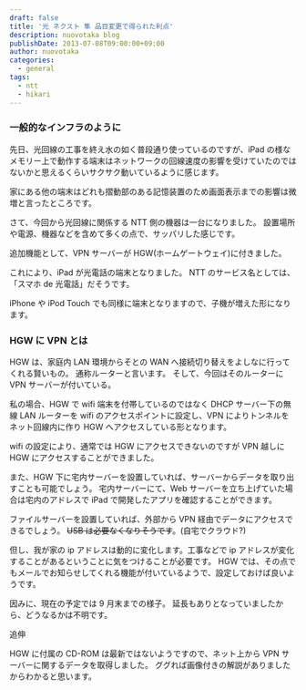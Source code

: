 ```yaml
---
draft: false
title: '光 ネクスト 隼 品目変更で得られた利点'
description: nuovotaka blog
publishDate: 2013-07-08T09:00:00+09:00
author: nuovotaka
categories:
  - general
tags:
  - ntt
  - hikari
---
```


### 一般的なインフラのように

先日、光回線の工事を終え水の如く普段通り使っているのですが、iPad の様なメモリー上で動作する端末はネットワークの回線速度の影響を受けていたのではないかと思えるくらいサクサク動いているように感じます。

家にある他の端末はどれも摺動部のある記憶装置のため画面表示までの影響は微増と言ったところです。

さて、今回から光回線に関係する NTT 側の機器は一台になりました。
設置場所や電源、機器などを含めて多くの点で、サッパリした感じです。

追加機能として、VPN サーバーが HGW(ホームゲートウェイ)に付きました。

これにより、iPad が光電話の端末となりました。
NTT のサービス名としては、「スマホ de 光電話」だそうです。

iPhone や iPod Touch でも同様に端末となりますので、子機が増えた形になります。

### HGW に VPN とは

HGW は、家庭内 LAN 環境からそとの WAN へ接続切り替えをよしなに行ってくれる賢いもの。
通称ルーターと言います。
そして、今回はそのルーターに VPN サーバーが付いている。

私の場合、HGW で wifi 端末を付帯しているのではなく DHCP サーバー下の無線 LAN ルーターを wifi のアクセスポイントに設定し、VPN によりトンネルをネット回線内に作り HGW へアクセスしている形となります。

wifi の設定により、通常では HGW にアクセスできないのですが VPN 越しに HGW にアクセスすることができました。

また、HGW 下に宅内サーバーを設置していれば、サーバーからデータを取り出すことも可能でしょう。
宅内サーバーにて、Web サーバーを立ち上げていた場合は宅内のアドレスで iPad で開発したアプリを確認することができます。

ファイルサーバーを設置していれば、外部から VPN 経由でデータにアクセスできるでしょう。
~~USB は必要なくなりそうです~~。(自宅でクラウド?)

但し、我が家の ip アドレスは動的に変化します。工事などで ip アドレスが変化することがあるということに気をつけることが必要です。
HGW では、その点でもメールでお知らせしてくれる機能が付いているようで、設定しておけば良いようです。

因みに、現在の予定では 9 月末までの様子。
延長もありとなっていましたから、どうなるかは不明です。

追伸

HGW に付属の CD-ROM は最新ではないようですので、ネット上から VPN サーバーに関するデータを取得しました。
ググれば画像付きの解説がありましたからわかると思います。
